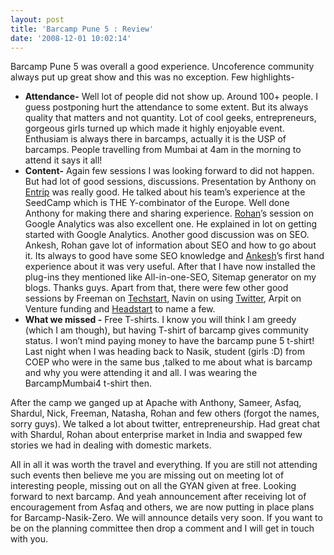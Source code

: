 ```yaml
---
layout: post
title: 'Barcamp Pune 5 : Review'
date: '2008-12-01 10:02:14'
---
```


<p>Barcamp Pune 5 was overall a good experience. Uncoference community always put up great show and this was no exception. Few highlights-
</p><ul><li><strong>Attendance-</strong> Well lot of people did not show up. Around 100+ people. I guess postponing hurt the attendance to some extent. But its always quality that matters and not quantity. Lot of cool geeks, entrepreneurs, gorgeous girls turned up which made it highly enjoyable event. Enthusiam is always there in barcamps, actually it is the USP of barcamps. People travelling from Mumbai at 4am in the morning to attend it says it all!</li>
	<li><strong>Content-</strong> Again few sessions I was looking forward to did not happen. But had lot of good sessions, discussions. Presentation by Anthony on <a title="http://www.entrip.com/" href="http://">Entrip</a> was really good. He talked about his team&rsquo;s experience at the SeedCamp which is THE Y-combinator of the Europe. Well done Anthony for making there and sharing experience. <a href="http://socialwebfactory.com/">Rohan</a>&rsquo;s session on Google Analytics was also excellent one. He explained in lot on getting started with Google Analytics. Another good discussion was on SEO. Ankesh, Rohan gave lot of information about SEO and how to go about it. Its always to good have some SEO knowledge and <a href="http://nontoxin.com">Ankesh</a>&rsquo;s first hand experience about it was very useful. After that I have now installed the plug-ins they mentioned like All-in-one-SEO, Sitemap generator on my blogs. Thanks guys. Apart from that, there were few other good sessions by Freeman on <a href="http://techstart.pbwiki.com/">Techstart</a>, Navin on using <a href="http://punetech.com/why-twitter/">Twitter</a>, Arpit on Venture funding and <a href="http://headstart.in/">Headstart</a> to name a few.</li>
	<li><strong>What we missed -</strong> Free T-shirts. I know you will think I am greedy (which I am though), but having T-shirt of barcamp gives community status. I won&rsquo;t mind paying money to have the barcamp pune 5 t-shirt! Last night when I was heading back to Nasik, student (girls :D) from COEP who were in the same bus ,talked to me about what is barcamp and why you were attending it and all. I was wearing the BarcampMumbai4 t-shirt then.</li>
</ul>
After the camp we ganged up at Apache with Anthony, Sameer, Asfaq, Shardul, Nick, Freeman, Natasha, Rohan and few others (forgot the names, sorry guys). We talked a lot about twitter, entrepreneurship. Had great chat with Shardul, Rohan about enterprise market in India and swapped few stories we had in dealing with domestic markets.

All in all it was worth the travel and everything. If you are still not attending such events then believe me you are missing out on meeting lot of interesting people, missing out on all the GYAN given at free. Looking forward to next barcamp. And yeah announcement after receiving lot of encouragement from Asfaq and others, we are now putting in place plans for Barcamp-Nasik-Zero. We will announce details very soon. If you want to be on the planning committee then drop a comment and I will get in touch with you.
